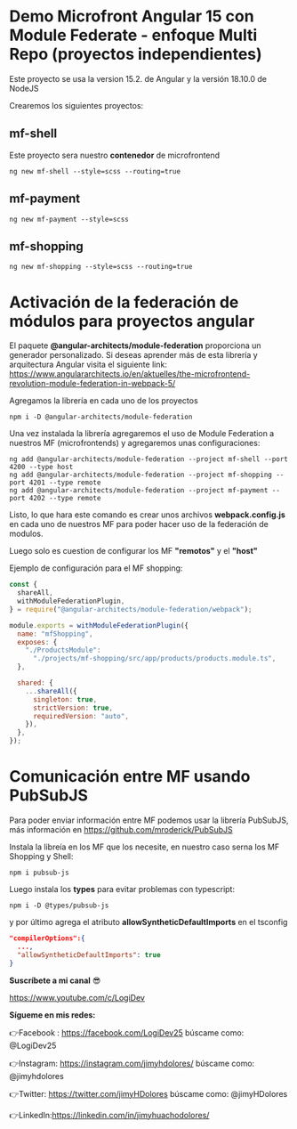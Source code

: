 # Demo Microfront Angular 15 con Module Federate - enfoque Multi Repo (proyectos independientes)

Este proyecto se usa la version 15.2. de Angular y la versión 18.10.0 de NodeJS

Crearemos los siguientes proyectos:

## mf-shell

Este proyecto sera nuestro **contenedor** de microfrontend

```console
ng new mf-shell --style=scss --routing=true
```

## mf-payment

```console
ng new mf-payment --style=scss
```

## mf-shopping

```console
ng new mf-shopping --style=scss --routing=true
```

# Activación de la federación de módulos para proyectos angular

El paquete **@angular-architects/module-federation** proporciona un generador personalizado. Si deseas aprender más de esta librería y arquitectura Angular visita el siguiente link:
https://www.angulararchitects.io/en/aktuelles/the-microfrontend-revolution-module-federation-in-webpack-5/

Agregamos la librería en cada uno de los proyectos
```console
npm i -D @angular-architects/module-federation
```

Una vez instalada la librería agregaremos el uso de Module Federation a nuestros MF (microfrontends) y agregaremos unas configuraciones:

```console
ng add @angular-architects/module-federation --project mf-shell --port 4200 --type host
ng add @angular-architects/module-federation --project mf-shopping --port 4201 --type remote
ng add @angular-architects/module-federation --project mf-payment --port 4202 --type remote
```

Listo, lo que hara este comando es crear unos archivos **webpack.config.js** en cada uno de nuestros MF para poder hacer uso de la federación de modulos.

Luego solo es cuestion de configurar los MF **"remotos"** y el **"host"**

Ejemplo de configuración para el MF shopping:

```javascript
const {
  shareAll,
  withModuleFederationPlugin,
} = require("@angular-architects/module-federation/webpack");

module.exports = withModuleFederationPlugin({
  name: "mfShopping",
  exposes: {
    "./ProductsModule":
      "./projects/mf-shopping/src/app/products/products.module.ts",
  },

  shared: {
    ...shareAll({
      singleton: true,
      strictVersion: true,
      requiredVersion: "auto",
    }),
  },
});
```
# Comunicación entre MF usando PubSubJS

Para poder enviar información entre MF podemos usar la librería PubSubJS, más información en https://github.com/mroderick/PubSubJS

Instala la libreía en los MF que los necesite, en nuestro caso serna los MF Shopping y Shell:

```console
npm i pubsub-js
```
Luego instala los **types** para evitar problemas con typescript:

```console
npm i -D @types/pubsub-js
```

y por último agrega el atributo **allowSyntheticDefaultImports** en el tsconfig

```json
"compilerOptions":{
  ...,
  "allowSyntheticDefaultImports": true
}
```

**Suscríbete a mi canal** 😎

https://www.youtube.com/c/LogiDev

**Sígueme en mis redes:**

👉Facebook : https://facebook.com/LogiDev25
búscame como: @LogiDev25

👉Instagram: https://instagram.com/jimyhdolores/
búscame como: @jimyhdolores

👉Twitter: https://twitter.com/jimyHDolores
búscame como: @jimyHDolores

👉LinkedIn:https://linkedin.com/in/jimyhuachodolores/
